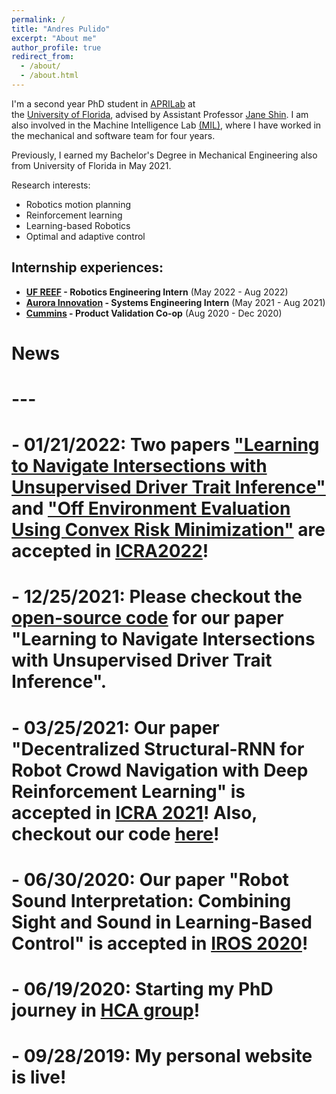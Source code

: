 ```yaml
---
permalink: /
title: "Andres Pulido"
excerpt: "About me"
author_profile: true
redirect_from: 
  - /about/
  - /about.html
---
```


I'm a second year PhD student in [APRILab](https://aprilab.mae.ufl.edu/) at  
the [University of Florida](https://ufl.edu), 
advised by Assistant Professor [Jane Shin](https://mae.ufl.edu/people/faculty/primary/profiles/jane-jaejeong-shin/). I am also involved
in the Machine Intelligence Lab [(MIL)](http://subjugator.org/), where I have worked in the mechanical and software team for four years. 
 
Previously, I earned my Bachelor's Degree in Mechanical Engineering also from University of Florida in May 2021.

Research interests:

- Robotics motion planning
- Reinforcement learning
- Learning-based Robotics
- Optimal and adaptive control

Internship experiences:
---
- **[UF REEF](https://avl.reef.ufl.edu/) - Robotics Engineering Intern** (May 2022 - Aug 2022)
- **[Aurora Innovation](https://aurora.tech/) - Systems Engineering Intern** (May 2021 - Aug 2021)
- **[Cummins](https://www.cummins.com/) - Product Validation Co-op** (Aug 2020 - Dec 2020)


# News
# ---
# - **01/21/2022:** Two papers ["Learning to Navigate Intersections with Unsupervised Driver Trait Inference"](https://arxiv.org/abs/2109.06783) and ["Off Environment Evaluation Using Convex Risk Minimization"](https://arxiv.org/abs/2112.11532) are accepted in [ICRA2022](https://www.icra2022.org)!
# - **12/25/2021:** Please checkout the [open-source code](https://github.com/Shuijing725/VAE_trait_inference) for our paper "Learning to Navigate Intersections with Unsupervised Driver Trait Inference".
# - **03/25/2021:** Our paper "Decentralized Structural-RNN for Robot Crowd Navigation with Deep Reinforcement Learning" is accepted in [ICRA 2021](http://www.icra2021.org)! Also, checkout our code [here](https://github.com/Shuijing725/CrowdNav_DSRNN)!
# - **06/30/2020:** Our paper "Robot Sound Interpretation: Combining Sight and Sound in Learning-Based Control" is accepted in [IROS 2020](https://www.iros2020.org)!
# - **06/19/2020:** Starting my PhD journey in [HCA group](https://publish.illinois.edu/humancenteredautonomy/)!
# - **09/28/2019:** My personal website is live!
